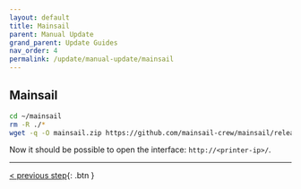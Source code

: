 ```yaml
---
layout: default
title: Mainsail
parent: Manual Update
grand_parent: Update Guides
nav_order: 4
permalink: /update/manual-update/mainsail
---
```


## Mainsail
```bash
cd ~/mainsail
rm -R ./*
wget -q -O mainsail.zip https://github.com/mainsail-crew/mainsail/releases/latest/download/mainsail.zip && unzip mainsail.zip && rm mainsail.zip
```

Now it should be possible to open the interface: `http://<printer-ip>/`.

---
[< previous step](moonraker.md){: .btn }
